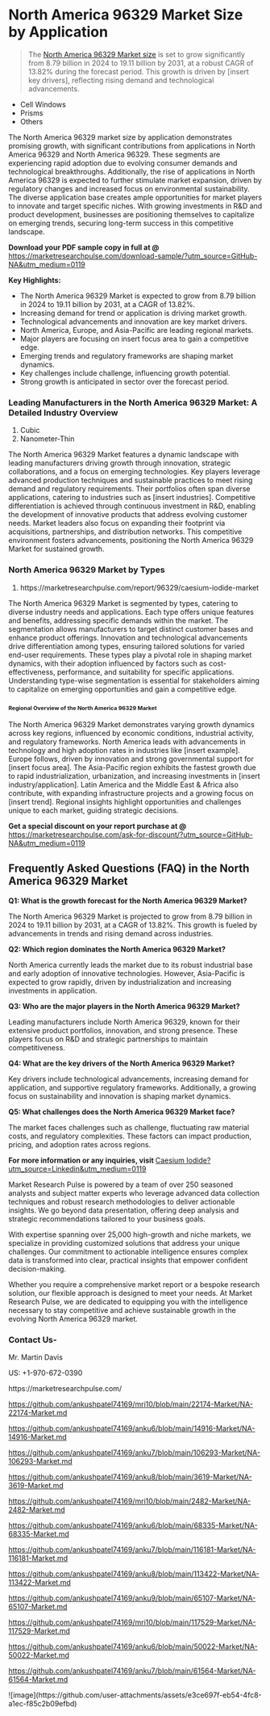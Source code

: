 <h1>North America 96329 Market&nbsp;Size by Application</h1><blockquote><p>The <a href="https://marketresearchpulse.com/download-sample/?utm_source=GitHub-NA&amp;utm_medium=0119">North America 96329 Market size</a> is set to grow significantly from 8.79 billion in 2024 to 19.11 billion by 2031, at a robust CAGR of 13.82% during the forecast period. This growth is driven by [insert key drivers], reflecting rising demand and technological advancements.</p></blockquote><ul><li>Cell Windows<li> Prisms<li> Others</li></ul><p>The North America 96329 market size by application demonstrates promising growth, with significant contributions from applications in North America 96329 and North America 96329. These segments are experiencing rapid adoption due to evolving consumer demands and technological breakthroughs. Additionally, the rise of applications in North America 96329 is expected to further stimulate market expansion, driven by regulatory changes and increased focus on environmental sustainability. The diverse application base creates ample opportunities for market players to innovate and target specific niches. With growing investments in R&D and product development, businesses are positioning themselves to capitalize on emerging trends, securing long-term success in this competitive landscape.</p><p><strong>Download your PDF sample copy in full at @ </strong><a href="https://marketresearchpulse.com/download-sample/?utm_source=GitHub-NA&amp;utm_medium=0119">https://marketresearchpulse.com/download-sample/?utm_source=GitHub-NA&amp;utm_medium=0119</a></p><p><strong>Key Highlights: </strong></p><ul><li>The North America 96329 Market is expected to grow from 8.79 billion in 2024 to 19.11 billion by 2031, at a CAGR of 13.82%.</li><li>Increasing demand for trend or application is driving market growth.</li><li>Technological advancements and innovation are key market drivers.</li><li>North America, Europe, and Asia-Pacific are leading regional markets.</li><li>Major players are focusing on insert focus area to gain a competitive edge.</li><li>Emerging trends and regulatory frameworks are shaping market dynamics.</li><li>Key challenges include challenge, influencing growth potential.</li><li>Strong growth is anticipated in sector over the forecast period.</li></ul><h3>Leading Manufacturers in the North America 96329 Market: A Detailed Industry Overview</h3><ol><li>Cubic<li> Nanometer-Thin</li></ol><div class="flex max-w-full flex-col flex-grow"><div class="min-h-8 text-message flex w-full flex-col items-end gap-2 whitespace-normal break-words [.text-message+&amp;]:mt-5" dir="auto" data-message-author-role="assistant" data-message-id="fd8432e4-4910-450d-b182-61b7bfb0a01f" data-message-model-slug="gpt-4o"><div class="flex w-full flex-col gap-1 empty:hidden first:pt-[3px]"><div class="markdown prose w-full break-words dark:prose-invert light"><p>The North America 96329 Market features a dynamic landscape with leading manufacturers driving growth through innovation, strategic collaborations, and a focus on emerging technologies. Key players leverage advanced production techniques and sustainable practices to meet rising demand and regulatory requirements. Their portfolios often span diverse applications, catering to industries such as [insert industries]. Competitive differentiation is achieved through continuous investment in R&amp;D, enabling the development of innovative products that address evolving customer needs. Market leaders also focus on expanding their footprint via acquisitions, partnerships, and distribution networks. This competitive environment fosters advancements, positioning the North America 96329 Market for sustained growth.</p></div></div></div></div><h3>North America 96329 Market by Types</h3><ol><li>https://marketresearchpulse.com/report/96329/caesium-iodide-market</li></ol><div class="flex max-w-full flex-col flex-grow"><div class="min-h-8 text-message flex w-full flex-col items-end gap-2 whitespace-normal break-words [.text-message+&amp;]:mt-5" dir="auto" data-message-author-role="assistant" data-message-id="084470be-0bb7-4664-bddf-5156b4f41249" data-message-model-slug="gpt-4o-mini"><div class="flex w-full flex-col gap-1 empty:hidden first:pt-[3px]"><div class="markdown prose w-full break-words dark:prose-invert light"><p>The North America 96329 Market is segmented by types, catering to diverse industry needs and applications. Each type offers unique features and benefits, addressing specific demands within the market. The segmentation allows manufacturers to target distinct customer bases and enhance product offerings. Innovation and technological advancements drive differentiation among types, ensuring tailored solutions for varied end-user requirements. These types play a pivotal role in shaping market dynamics, with their adoption influenced by factors such as cost-effectiveness, performance, and suitability for specific applications. Understanding type-wise segmentation is essential for stakeholders aiming to capitalize on emerging opportunities and gain a competitive edge.</p></div></div></div></div><h3><span style="font-size: 11px;">Regional Overview of the North America 96329 Market</span></h3><div class="flex max-w-full flex-col flex-grow"><div class="min-h-8 text-message flex w-full flex-col items-end gap-2 whitespace-normal break-words [.text-message+&amp;]:mt-5" dir="auto" data-message-author-role="assistant" data-message-id="e9038762-ce64-4e30-91c9-9bd413514231" data-message-model-slug="gpt-4o-mini"><div class="flex w-full flex-col gap-1 empty:hidden first:pt-[3px]"><div class="markdown prose w-full break-words dark:prose-invert light"><p>The North America 96329 Market demonstrates varying growth dynamics across key regions, influenced by economic conditions, industrial activity, and regulatory frameworks. North America leads with advancements in technology and high adoption rates in industries like [insert example]. Europe follows, driven by innovation and strong governmental support for [insert focus area]. The Asia-Pacific region exhibits the fastest growth due to rapid industrialization, urbanization, and increasing investments in [insert industry/application]. Latin America and the Middle East &amp; Africa also contribute, with expanding infrastructure projects and a growing focus on [insert trend]. Regional insights highlight opportunities and challenges unique to each market, guiding strategic decisions.</p></div></div></div></div><p><strong>Get a special discount on your report purchase at @ </strong><a href="https://marketresearchpulse.com/ask-for-discount/?utm_source=GitHub-NA&amp;utm_medium=0119">https://marketresearchpulse.com/ask-for-discount/?utm_source=GitHub-NA&amp;utm_medium=0119</a></p><h2>Frequently Asked Questions (FAQ) in the North America 96329 Market</h2><p><strong>Q1: What is the growth forecast for the North America 96329 Market?</strong></p><p>The North America 96329 Market is projected to grow from 8.79 billion in 2024 to 19.11 billion by 2031, at a CAGR of 13.82%. This growth is fueled by advancements in trends and rising demand across industries.</p><p><strong>Q2: Which region dominates the North America 96329 Market?</strong></p><p>North America currently leads the market due to its robust industrial base and early adoption of innovative technologies. However, Asia-Pacific is expected to grow rapidly, driven by industrialization and increasing investments in application.</p><p><strong>Q3: Who are the major players in the North America 96329 Market?</strong></p><p>Leading manufacturers include North America 96329, known for their extensive product portfolios, innovation, and strong presence. These players focus on R&amp;D and strategic partnerships to maintain competitiveness.</p><p><strong>Q4: What are the key drivers of the North America 96329 Market?</strong></p><p>Key drivers include technological advancements, increasing demand for application, and supportive regulatory frameworks. Additionally, a growing focus on sustainability and innovation is shaping market dynamics.</p><p><strong>Q5: What challenges does the North America 96329 Market face?</strong></p><p>The market faces challenges such as challenge, fluctuating raw material costs, and regulatory complexities. These factors can impact production, pricing, and adoption rates across regions.</p><p><strong>For more information or any inquiries, visit&nbsp;</strong><a href="Caesium Iodide?utm_source=Linkedin&utm_medium=0119">Caesium Iodide?utm_source=Linkedin&utm_medium=0119</a></p><p>Market Research Pulse is powered by a team of over 250 seasoned analysts and subject matter experts who leverage advanced data collection techniques and robust research methodologies to deliver actionable insights. We go beyond data presentation, offering deep analysis and strategic recommendations tailored to your business goals.</p><p>With expertise spanning over 25,000 high-growth and niche markets, we specialize in providing customized solutions that address your unique challenges. Our commitment to actionable intelligence ensures complex data is transformed into clear, practical insights that empower confident decision-making.</p><p>Whether you require a comprehensive market report or a bespoke research solution, our flexible approach is designed to meet your needs. At Market Research Pulse, we are dedicated to equipping you with the intelligence necessary to stay competitive and achieve sustainable growth in the evolving North America 96329 market.</p><h3><strong>Contact Us-</strong></h3><p>Mr. Martin Davis</p><p>US: +1-970-672-0390</p><p>https://marketresearchpulse.com/</p><p><a href="https://github.com/ankushpatel74169/mri10/blob/main/22174-Market/NA-22174-Market.md">https://github.com/ankushpatel74169/mri10/blob/main/22174-Market/NA-22174-Market.md</a></p><p><a href="https://github.com/ankushpatel74169/anku6/blob/main/14916-Market/NA-14916-Market.md">https://github.com/ankushpatel74169/anku6/blob/main/14916-Market/NA-14916-Market.md</a></p><p><a href="https://github.com/ankushpatel74169/anku7/blob/main/106293-Market/NA-106293-Market.md">https://github.com/ankushpatel74169/anku7/blob/main/106293-Market/NA-106293-Market.md</a></p><p><a href="https://github.com/ankushpatel74169/anku8/blob/main/3619-Market/NA-3619-Market.md">https://github.com/ankushpatel74169/anku8/blob/main/3619-Market/NA-3619-Market.md</a></p><p><a href="https://github.com/ankushpatel74169/mri10/blob/main/2482-Market/NA-2482-Market.md">https://github.com/ankushpatel74169/mri10/blob/main/2482-Market/NA-2482-Market.md</a></p><p><a href="https://github.com/ankushpatel74169/anku6/blob/main/68335-Market/NA-68335-Market.md">https://github.com/ankushpatel74169/anku6/blob/main/68335-Market/NA-68335-Market.md</a></p><p><a href="https://github.com/ankushpatel74169/anku7/blob/main/116181-Market/NA-116181-Market.md">https://github.com/ankushpatel74169/anku7/blob/main/116181-Market/NA-116181-Market.md</a></p><p><a href="https://github.com/ankushpatel74169/anku8/blob/main/113422-Market/NA-113422-Market.md">https://github.com/ankushpatel74169/anku8/blob/main/113422-Market/NA-113422-Market.md</a></p><p><a href="https://github.com/ankushpatel74169/anku9/blob/main/65107-Market/NA-65107-Market.md">https://github.com/ankushpatel74169/anku9/blob/main/65107-Market/NA-65107-Market.md</a></p><p><a href="https://github.com/ankushpatel74169/mri10/blob/main/117529-Market/NA-117529-Market.md">https://github.com/ankushpatel74169/mri10/blob/main/117529-Market/NA-117529-Market.md</a></p><p><a href="https://github.com/ankushpatel74169/anku6/blob/main/50022-Market/NA-50022-Market.md">https://github.com/ankushpatel74169/anku6/blob/main/50022-Market/NA-50022-Market.md</a></p><p><a href="https://github.com/ankushpatel74169/anku7/blob/main/61564-Market/NA-61564-Market.md">https://github.com/ankushpatel74169/anku7/blob/main/61564-Market/NA-61564-Market.md</a></p>
![image](https://github.com/user-attachments/assets/e3ce697f-eb54-4fc8-a1ec-f85c2b09efbd)

